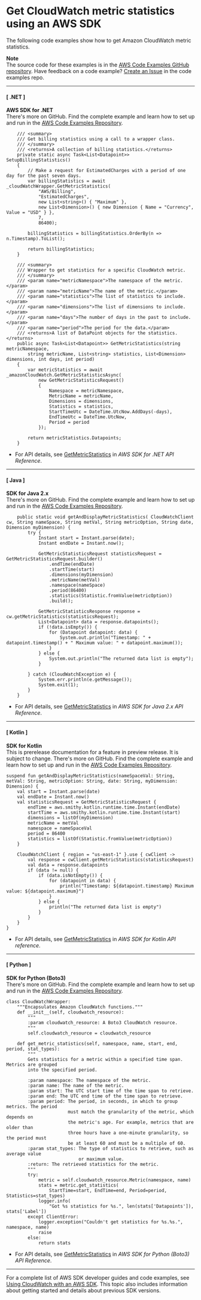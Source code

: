 # Get CloudWatch metric statistics using an AWS SDK<a name="example_cloudwatch_GetMetricStatistics_section"></a>

The following code examples show how to get Amazon CloudWatch metric statistics\.

**Note**  
The source code for these examples is in the [AWS Code Examples GitHub repository](https://github.com/awsdocs/aws-doc-sdk-examples)\. Have feedback on a code example? [Create an Issue](https://github.com/awsdocs/aws-doc-sdk-examples/issues/new/choose) in the code examples repo\. 

------
#### [ \.NET ]

**AWS SDK for \.NET**  
 There's more on GitHub\. Find the complete example and learn how to set up and run in the [AWS Code Examples Repository](https://github.com/awsdocs/aws-doc-sdk-examples/tree/main/dotnetv3/CloudWatch#code-examples)\. 
  

```
    /// <summary>
    /// Get billing statistics using a call to a wrapper class.
    /// </summary>
    /// <returns>A collection of billing statistics.</returns>
    private static async Task<List<Datapoint>> SetupBillingStatistics()
    {
        // Make a request for EstimatedCharges with a period of one day for the past seven days.
        var billingStatistics = await _cloudWatchWrapper.GetMetricStatistics(
            "AWS/Billing",
            "EstimatedCharges",
            new List<string>() { "Maximum" },
            new List<Dimension>() { new Dimension { Name = "Currency", Value = "USD" } },
            7,
            86400);

        billingStatistics = billingStatistics.OrderBy(n => n.Timestamp).ToList();

        return billingStatistics;
    }

    /// <summary>
    /// Wrapper to get statistics for a specific CloudWatch metric.
    /// </summary>
    /// <param name="metricNamespace">The namespace of the metric.</param>
    /// <param name="metricName">The name of the metric.</param>
    /// <param name="statistics">The list of statistics to include.</param>
    /// <param name="dimensions">The list of dimensions to include.</param>
    /// <param name="days">The number of days in the past to include.</param>
    /// <param name="period">The period for the data.</param>
    /// <returns>A list of DataPoint objects for the statistics.</returns>
    public async Task<List<Datapoint>> GetMetricStatistics(string metricNamespace,
        string metricName, List<string> statistics, List<Dimension> dimensions, int days, int period)
    {
        var metricStatistics = await _amazonCloudWatch.GetMetricStatisticsAsync(
            new GetMetricStatisticsRequest()
            {
                Namespace = metricNamespace,
                MetricName = metricName,
                Dimensions = dimensions,
                Statistics = statistics,
                StartTimeUtc = DateTime.UtcNow.AddDays(-days),
                EndTimeUtc = DateTime.UtcNow,
                Period = period
            });

        return metricStatistics.Datapoints;
    }
```
+  For API details, see [GetMetricStatistics](https://docs.aws.amazon.com/goto/DotNetSDKV3/monitoring-2010-08-01/GetMetricStatistics) in *AWS SDK for \.NET API Reference*\. 

------
#### [ Java ]

**SDK for Java 2\.x**  
 There's more on GitHub\. Find the complete example and learn how to set up and run in the [AWS Code Examples Repository](https://github.com/awsdocs/aws-doc-sdk-examples/tree/main/javav2/example_code/cloudwatch#readme)\. 
  

```
    public static void getAndDisplayMetricStatistics( CloudWatchClient cw, String nameSpace, String metVal, String metricOption, String date, Dimension myDimension) {
        try {
            Instant start = Instant.parse(date);
            Instant endDate = Instant.now();

            GetMetricStatisticsRequest statisticsRequest = GetMetricStatisticsRequest.builder()
                .endTime(endDate)
                .startTime(start)
                .dimensions(myDimension)
                .metricName(metVal)
                .namespace(nameSpace)
                .period(86400)
                .statistics(Statistic.fromValue(metricOption))
                .build();

            GetMetricStatisticsResponse response = cw.getMetricStatistics(statisticsRequest);
            List<Datapoint> data = response.datapoints();
            if (!data.isEmpty()) {
                for (Datapoint datapoint: data) {
                    System.out.println("Timestamp: " + datapoint.timestamp() + " Maximum value: " + datapoint.maximum());
                }
            } else {
                System.out.println("The returned data list is empty");
            }

        } catch (CloudWatchException e) {
            System.err.println(e.getMessage());
            System.exit(1);
        }
    }
```
+  For API details, see [GetMetricStatistics](https://docs.aws.amazon.com/goto/SdkForJavaV2/monitoring-2010-08-01/GetMetricStatistics) in *AWS SDK for Java 2\.x API Reference*\. 

------
#### [ Kotlin ]

**SDK for Kotlin**  
This is prerelease documentation for a feature in preview release\. It is subject to change\.
 There's more on GitHub\. Find the complete example and learn how to set up and run in the [AWS Code Examples Repository](https://github.com/awsdocs/aws-doc-sdk-examples/tree/main/kotlin/services/cloudwatch#code-examples)\. 
  

```
suspend fun getAndDisplayMetricStatistics(nameSpaceVal: String, metVal: String, metricOption: String, date: String, myDimension: Dimension) {
    val start = Instant.parse(date)
    val endDate = Instant.now()
    val statisticsRequest = GetMetricStatisticsRequest {
        endTime = aws.smithy.kotlin.runtime.time.Instant(endDate)
        startTime = aws.smithy.kotlin.runtime.time.Instant(start)
        dimensions = listOf(myDimension)
        metricName = metVal
        namespace = nameSpaceVal
        period = 86400
        statistics = listOf(Statistic.fromValue(metricOption))
    }

    CloudWatchClient { region = "us-east-1" }.use { cwClient ->
        val response = cwClient.getMetricStatistics(statisticsRequest)
        val data = response.datapoints
        if (data != null) {
            if (data.isNotEmpty()) {
                for (datapoint in data) {
                    println("Timestamp: ${datapoint.timestamp} Maximum value: ${datapoint.maximum}")
                }
            } else {
                println("The returned data list is empty")
            }
        }
    }
}
```
+  For API details, see [GetMetricStatistics](https://github.com/awslabs/aws-sdk-kotlin#generating-api-documentation) in *AWS SDK for Kotlin API reference*\. 

------
#### [ Python ]

**SDK for Python \(Boto3\)**  
 There's more on GitHub\. Find the complete example and learn how to set up and run in the [AWS Code Examples Repository](https://github.com/awsdocs/aws-doc-sdk-examples/tree/main/python/example_code/cloudwatch#code-examples)\. 
  

```
class CloudWatchWrapper:
    """Encapsulates Amazon CloudWatch functions."""
    def __init__(self, cloudwatch_resource):
        """
        :param cloudwatch_resource: A Boto3 CloudWatch resource.
        """
        self.cloudwatch_resource = cloudwatch_resource

    def get_metric_statistics(self, namespace, name, start, end, period, stat_types):
        """
        Gets statistics for a metric within a specified time span. Metrics are grouped
        into the specified period.

        :param namespace: The namespace of the metric.
        :param name: The name of the metric.
        :param start: The UTC start time of the time span to retrieve.
        :param end: The UTC end time of the time span to retrieve.
        :param period: The period, in seconds, in which to group metrics. The period
                       must match the granularity of the metric, which depends on
                       the metric's age. For example, metrics that are older than
                       three hours have a one-minute granularity, so the period must
                       be at least 60 and must be a multiple of 60.
        :param stat_types: The type of statistics to retrieve, such as average value
                           or maximum value.
        :return: The retrieved statistics for the metric.
        """
        try:
            metric = self.cloudwatch_resource.Metric(namespace, name)
            stats = metric.get_statistics(
                StartTime=start, EndTime=end, Period=period, Statistics=stat_types)
            logger.info(
                "Got %s statistics for %s.", len(stats['Datapoints']), stats['Label'])
        except ClientError:
            logger.exception("Couldn't get statistics for %s.%s.", namespace, name)
            raise
        else:
            return stats
```
+  For API details, see [GetMetricStatistics](https://docs.aws.amazon.com/goto/boto3/monitoring-2010-08-01/GetMetricStatistics) in *AWS SDK for Python \(Boto3\) API Reference*\. 

------

For a complete list of AWS SDK developer guides and code examples, see [Using CloudWatch with an AWS SDK](sdk-general-information-section.md)\. This topic also includes information about getting started and details about previous SDK versions\.